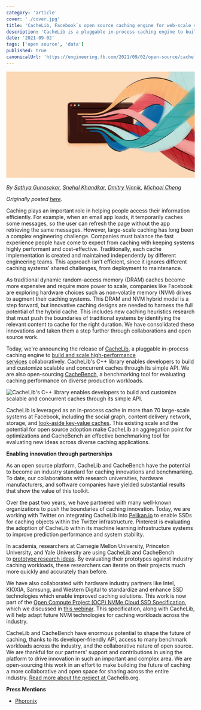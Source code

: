 ```yaml
---
category: 'article'
cover: './cover.jpg'
title: 'CacheLib, Facebook`s open source caching engine for web-scale services'
description: 'CacheLib is a pluggable in-process caching engine to build and scale high-performance services collaboratively.'
date: '2021-09-02'
tags: ['open source', 'data']
published: true
canonicalUrl: 'https://engineering.fb.com/2021/09/02/open-source/cachelib/'
---
```


![cover](./cover.jpg)

*By [Sathya Gunasekar](https://engineering.fb.com/author/sathya-gunasekar/ "Posts by Sathya Gunasekar"), [Snehal Khandkar](https://engineering.fb.com/author/snehal-khandkar/ "Posts by Snehal Khandkar"), [Dmitry Vinnik](https://engineering.fb.com/author/dmitry-vinnik/ "Posts by Dmitry Vinnik"), [Michael Cheng](https://engineering.fb.com/author/michael-cheng/ "Posts by Michael Cheng")*

*Originally posted [here](https://engineering.fb.com/2021/09/02/open-source/cachelib/).*


Caching plays an important role in helping people access their information efficiently. For example, when an email app loads, it temporarily caches some messages, so the user can refresh the page without the app retrieving the same messages. However, large-scale caching has long been a complex engineering challenge. Companies must balance the fast experience people have come to expect from caching with keeping systems highly performant and cost-effective. Traditionally, each cache implementation is created and maintained independently by different engineering teams. This approach isn't efficient, since it ignores different caching systems' shared challenges, from deployment to maintenance. 

As traditional dynamic random-access memory (DRAM) caches become more expensive and require more power to scale, companies like Facebook are exploring hardware choices such as non-volatile memory (NVM) drives to augment their caching systems. This DRAM and NVM hybrid model is a step forward, but innovative caching designs are needed to harness the full potential of the hybrid cache. This includes new caching heuristics research that must push the boundaries of traditional systems by identifying the relevant content to cache for the right duration. We have consolidated these innovations and taken them a step further through collaborations and open source work. 

Today, we're announcing the release of [CacheLib](https://github.com/facebookincubator/CacheLib), a pluggable in-process caching engine to [build and scale high-performance services](https://www.usenix.org/conference/osdi20/presentation/berg) collaboratively. CacheLib's C++ library enables developers to build and customize scalable and concurrent caches through its simple API. We are also open-sourcing [CacheBench](https://cachelib.org/docs/Cache_Library_User_Guides/Cachebench_Overview/), a benchmarking tool for evaluating caching performance on diverse production workloads.

![CacheLib's C++ library enables developers to build and customize scalable and concurrent caches through its simple API.](https://engineering.fb.com/wp-content/uploads/2021/08/CacheLib_chart-copy.jpg)

CacheLib is leveraged as an in-process cache in more than 70 large-scale systems at Facebook, including the social graph, content delivery network, storage, and [look-aside key-value caches](https://research.fb.com/publications/scaling-memcache-at-facebook/). This existing scale and the potential for open source adoption make CacheLib an aggregation point for optimizations and CacheBench an effective benchmarking tool for evaluating new ideas across diverse caching applications.

**Enabling innovation through partnerships**

As an open source platform, CacheLib and CacheBench have the potential to become an industry standard for caching innovations and benchmarking. To date, our collaborations with research universities, hardware manufacturers, and software companies have yielded substantial results that show the value of this toolkit.  

Over the past two years, we have partnered with many well-known organizations to push the boundaries of caching innovation. Today, we are working with Twitter on integrating CacheLib into [Pelikan.io](https://github.com/twitter/pelikan) to enable SSDs for caching objects within the Twitter infrastructure. Pinterest is evaluating the adoption of CacheLib within its machine learning infrastructure systems to improve prediction performance and system stability.

In academia, researchers at Carnegie Mellon University, Princeton University, and Yale University are using CacheLib and CacheBench to [prototype research ideas](https://www.pdl.cmu.edu/PDL-FTP/NVM/McAllister-SOSP21.shtml). By evaluating their prototypes against industry caching workloads, these researchers can iterate on their projects much more quickly and accurately than before.

We have also collaborated with hardware industry partners like Intel, KIOXIA, Samsung, and Western Digital to standardize and enhance SSD technologies which enable improved caching solutions. This work is now part of the [Open Compute Project (OCP) NVMe Cloud SSD Specification](https://www.opencompute.org/documents/nvme-cloud-ssd-specification-v1-0-3-pdf), which we discussed in [this webinar](https://www.opencompute.org/events/past-events/webinar-data-center-nvme-ssd-and-edsff-presented-by-facebook-sk-hynix-kioxia-intel-snia). This specification, along with CacheLib, will help adapt future NVM technologies for caching workloads across the industry.  

CacheLib and CacheBench have enormous potential to shape the future of caching, thanks to its developer-friendly API, access to many benchmark workloads across the industry, and the collaborative nature of open source. We are thankful for our partners' support and contributions in using the platform to drive innovation in such an important and complex area. We are open-sourcing this work in an effort to make building the future of caching a more collaborative and open space for sharing across the entire industry. [Read more about the project at ](http://www.cachelib.org/)Cachelib.org.


**Press Mentions**

- [Phoronix](https://www.phoronix.com/news/Facebook-Open-Source-CacheLib)